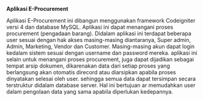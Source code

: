 <b>Aplikasi E-Procurement</b>

Aplikasi E-Procurement ini dibangun menggunakan framework Codeigniter versi 4 dan database MySQL. Aplikasi ini dapat menangani proses procurement (pengadaan barang). Didalam aplikasi ini terdapat beberapa user sesuai dengan hak akses masing-masing diantaranya, Super admin, Admin, Marketing, Vendor dan Customer. Masing-masing akun dapat login kedalam sistem sesuai dengan username dan password mereka. aplikasi ini selain untuk menangani proses procurement, juga dapat dijadikan sebagai tempat arsip dokumen, dikarenakan data dari setiap proses yang berlangsung akan otomatis direcord atau diarsipkan apabila proses dinyatakan selesai oleh user. sehingga semua data dapat tersimpan secara terstruktur didalam database server. Hal ini bertujuan ar memudahkan user dalam pengolaan data yang sama apabila diperlukan kedepannya.




